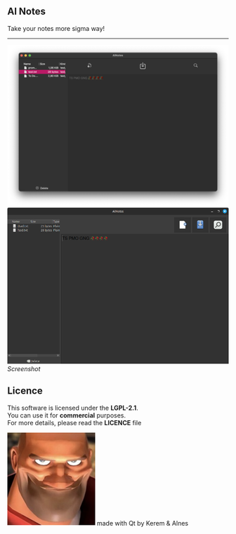## Al Notes
Take your notes more sigma way! 
<hr>
<img src="alnotes_ui_mac.png" alt="Screenshot of Al Notes (Mac)">
<img src="alnotes_ui.png" alt="Screenshot of Al Notes">
<i>Screenshot</i>

## Licence

This software is licensed under the **LGPL-2.1**.<br>
You can use it for **commercial** purposes.<br>
For more details, please read the **LICENCE** file<br>

<img src="icoo.png" width='200' alt="devs">
made with Qt by Kerem & Alnes

